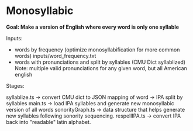 # Monosyllabic

**Goal: Make a version of English where every word is only one syllable**

Inputs:

- words by frequency (optimize monosyllabification for more common words)
  inputs/word_frequency.txt
- words with pronunciations and split by syllables (CMU Dict syllablized)
  Note: multiple valid pronunciations for any given word,
  but all American english

Stages:

syllablize.ts -> convert CMU dict to JSON mapping of word -> IPA split by syllables
main.ts -> load IPA syllables and generate new monosyllabic version of all words
sonorityGraph.ts -> data structure that helps generate new syllables following sonority sequencing.
respellIPA.ts -> convert IPA back into "readable" latin alphabet.
